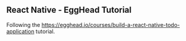 ## React Native - EggHead Tutorial

Following the https://egghead.io/courses/build-a-react-native-todo-application tutorial.
